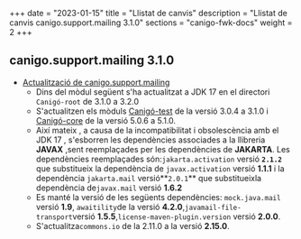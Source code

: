 +++
date        = "2023-01-15"
title       = "Llistat de canvis"
description = "Llistat de canvis canigo.support.mailing 3.1.0"
sections    = "canigo-fwk-docs"
weight		= 2
+++

## canigo.support.mailing 3.1.0

  - [Actualització de canigo.support.mailing](/noticies/2023-01-15-CAN-actualitzacio-canigo-mailing-3_1_0/)
      - Dins del mòdul següent s'ha actualitzat a JDK 17 en el directori `Canigó-root` de 3.1.0 a 3.2.0
      - S'actualitzen els mòduls  [Canigó-test](
         /plataformes/canigo/documentacio-llibreries/canigo.test/3.1.0/) de la versió 3.0.4 a 3.1.0 
         i [Canigó-core](/plataformes/canigo/documentacio-llibreries/canigo.core/5.1.0/) 
         de la versió 5.0.6 a 5.1.0.
      - Així mateix , a causa de la incompatibilitat i obsolescència amb el JDK 17 , s'esborren les dependències 
      associades a la llibreria **JAVAX** ,sent reemplaçades per les dependències de **JAKARTA**.
      Les dependències reemplaçades són:`jakarta.activation` versió **`2.1.2`** que substitueix la dependència de
      `javax.activation` versió **1.1.1** i la dependència `jakarta.mail` versió**`2.0.1`**
      que substitueixla dependència de`javax.mail` versió **1.6.2** 
      - Es manté la versió de les següents dependències: `mock.java.mail` versió **1.9**,
         `awaitility`de la versió  **4.2.0**,`javamail-file-transport`versió **1.5.5**,`license-maven-plugin.version`
         versió **2.0.0**.
      - S'actualitza`commons.io` de la 2.11.0 a la versió **2.15.0**.
      